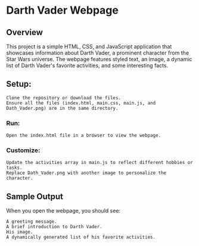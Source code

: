 # Darth Vader Webpage
## Overview

This project is a simple HTML, CSS, and JavaScript application that showcases information about Darth Vader, a prominent character from the Star Wars universe. The webpage features styled text, an image, a dynamic list of Darth Vader's favorite activities, and some interesting facts.

## Setup:

    Clone the repository or download the files.
    Ensure all the files (index.html, main.css, main.js, and Dath_Vader.png) are in the same directory.

### Run:

    Open the index.html file in a browser to view the webpage.

### Customize:

    Update the activities array in main.js to reflect different hobbies or tasks.
    Replace Dath_Vader.png with another image to personalize the character.

## Sample Output

When you open the webpage, you should see:

    A greeting message.
    A brief introduction to Darth Vader.
    His image.
    A dynamically generated list of his favorite activities.
